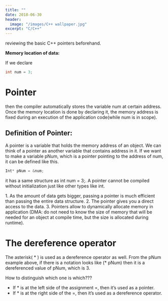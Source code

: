```yaml
---
title: ""
date: 2018-06-30
header:
  image: "/images/C++ wallpaper.jpg"
excerpt: "C/C++"
---
```


reviewing the basic C++ pointers beforehand.

**Memory location of data:**

If we declare 
```c++
int num = 3; 
```

# Pointer

then the compiler automatically stores the variable num at certain address. Once the memory location is done by declaring it, the memory address is fixed during an execution of the application code(while num is in scope).

## Definition of Pointer:
A pointer is a variable that holds the memory address of an object. We can think of a pointer as another variable that contains address in it.
If we want to make a variable pNum, which is a pointer pointing to the address of num, it can be defined like this.
```c++
Int* pNum = &num;
```

it has a same structure as int num = 3;.
A pointer cannot be compiled without initialization just like other types like int.

<Importance of pointers>
1. As the amount of data gets bigger, passing a pointer is much efficient than passing the entire data structure. 
2. The pointer gives you a direct access to the data.
3. Pointers allow to dynamically allocate memory in application (DMA: do not need to know the size of memory that will be needed for an object at compile time, but the size is allocated during runtime).


# The dereference operator

The asterisk( * ) is used as a dereference operator as well. From the pNum example above, if there is a notation looks like (* pNum) then it is a dereferenced value of pNum, which is 3.

How to distinguish which one is which???

 * If * is at the left side of the assignment =, then it’s used as a pointer.
 * If * is at the right side of the =, then it’s used as a dereference operator.
